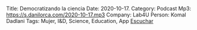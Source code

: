 Title: Democratizando la ciencia
Date: 2020-10-17.
Category: Podcast
Mp3: https://s.danilorca.com/2020-10-17.mp3
Company: Lab4U
Person: Komal Dadlani
Tags: Mujer, I&D, Science, Education, App
<a href="https://s.danilorca.com/2020-10-17.mp3" type="audio/mpeg">
Escuchar
</a>
